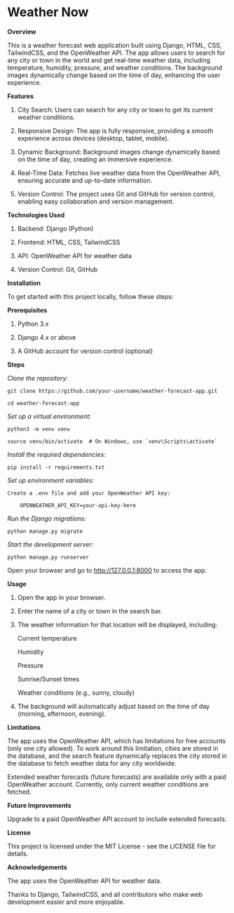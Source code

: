 # Weather Now

__Overview__

This is a weather forecast web application built using Django, HTML, CSS, TailwindCSS, and the OpenWeather API. The app allows users to search for any city or town in the world and get real-time weather data, including temperature, humidity, pressure, and weather conditions. The background images dynamically change based on the time of day, enhancing the user experience.

__Features__

1. City Search: Users can search for any city or town to get its current weather conditions.

2. Responsive Design: The app is fully responsive, providing a smooth experience across devices (desktop, tablet, mobile).

3. Dynamic Background: Background images change dynamically based on the time of day, creating an immersive experience.

4. Real-Time Data: Fetches live weather data from the OpenWeather API, ensuring accurate and up-to-date information.

5. Version Control: The project uses Git and GitHub for version control, enabling easy collaboration and version management.

__Technologies Used__

1. Backend: Django (Python)

2. Frontend: HTML, CSS, TailwindCSS

3. API: OpenWeather API for weather data

4. Version Control: Git, GitHub

__Installation__

To get started with this project locally, follow these steps:

**Prerequisites**

1. Python 3.x

2. Django 4.x or above

3. A GitHub account for version control (optional)

__Steps__

*Clone the repository:*

    git clone https://github.com/your-username/weather-forecast-app.git

    cd weather-forecast-app

*Set up a virtual environment:*

    python3 -m venv venv

    source venv/bin/activate  # On Windows, use `venv\Scripts\activate`

*Install the required dependencies:*

    pip install -r requirements.txt

*Set up environment variables:*

    Create a .env file and add your OpenWeather API key:

        OPENWEATHER_API_KEY=your-api-key-here

*Run the Django migrations:*

    python manage.py migrate

*Start the development server:*

    python manage.py runserver

Open your browser and go to http://127.0.0.1:8000 to access the app.


__Usage__

1. Open the app in your browser.

2. Enter the name of a city or town in the search bar.

3. The weather information for that location will be displayed, including:

    Current temperature

    Humidity

    Pressure

    Sunrise/Sunset times

    Weather conditions (e.g., sunny, cloudy)

4. The background will automatically adjust based on the time of day (morning, afternoon, evening).

__Limitations__

The app uses the OpenWeather API, which has limitations for free accounts (only one city allowed). To work around this limitation, cities are stored in the database, and the search feature dynamically replaces the city stored in the database to fetch weather data for any city worldwide.

Extended weather forecasts (future forecasts) are available only with a paid OpenWeather account. Currently, only current weather conditions are fetched.

__Future Improvements__

Upgrade to a paid OpenWeather API account to include extended forecasts.

__License__

This project is licensed under the MIT License - see the LICENSE file for details.

__Acknowledgements__

The app uses the OpenWeather API for weather data.

Thanks to Django, TailwindCSS, and all contributors who make web development easier and more enjoyable.